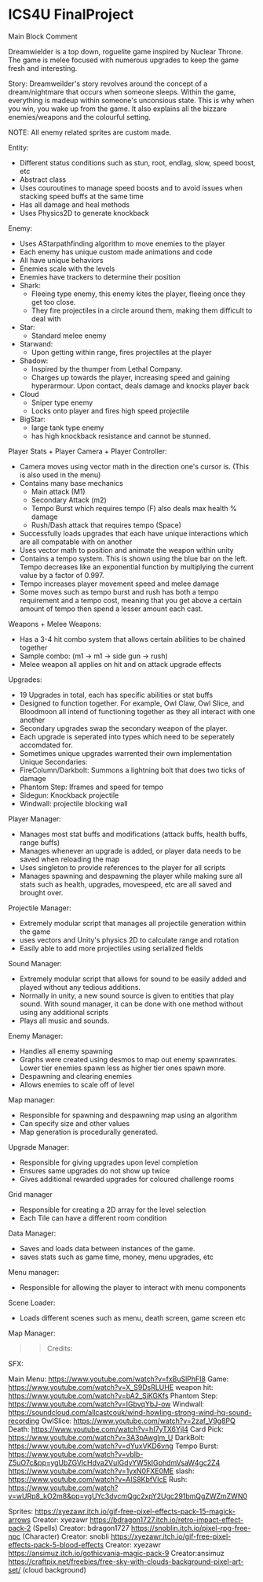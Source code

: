 # ICS4U FinalProject
Main Block Comment

Dreamwielder is a top down, roguelite game inspired by Nuclear Throne. The game is melee focused with numerous upgrades to keep the game fresh and interesting.

Story:
Dreamweilder's story revolves around the concept of a dream/nightmare that occurs when someone sleeps. Within the game, everything is madeup within someone's unconsious state. 
This is why when you win, you wake up from the game. It also explains all the bizzare enemies/weapons and the colourful setting.

NOTE: All enemy related sprites are custom made.

Entity:

- Different status conditions such as stun, root, endlag, slow, speed boost, etc
- Abstract class
- Uses couroutines to manage speed boosts and to avoid issues when stacking speed buffs at the same time
- Has all damage and heal methods
- Uses Physics2D to generate knockback

Enemy:
- Uses AStarpathfinding algorithm to move enemies to the player
- Each enemy has unique custom made animations and code
- All have unique behaviors
- Enemies scale with the levels
- Enemies have trackers to determine their position
- Shark:
	- Fleeing type enemy, this enemy kites the player, fleeing once they get too close.
	- They fire projectiles in a circle around them, making them difficult to deal with
- Star: 
	- Standard melee enemy
- Starwand:
	- Upon getting within range, fires projectiles at the player
- Shadow:
	- Inspired by the thumper from Lethal Company. 
	- Charges up towards the player, increasing speed and gaining hyperarmour. Upon contact, deals damage and knocks player back
- Cloud
	- Sniper type enemy
	- Locks onto player and fires high speed projectile
- BigStar:
	- large tank type enemy
	- has high knockback resistance and cannot be stunned.



Player Stats + Player Camera + Player Controller:
- Camera moves using vector math in the direction one's cursor is. (This is also used in the menu)
- Contains many base mechanics
	- Main attack (M1)
	- Secondary Attack (m2)
	- Tempo Burst which requires tempo (F) also deals max health % damage
	- Rush/Dash attack that requires tempo (Space)
- Successfully loads upgrades that each have unique interactions which are all compatable with on another
- Uses vector math to position and animate the weapon within unity
- Contains a tempo system. This is shown using the blue bar on the left. Tempo decreases like an exponential function by multiplying the current value by a factor of 0.997.
- Tempo increases player movement speed and melee damage
- Some moves such as tempo burst and rush has both a tempo requirement and a tempo cost, meaning that you get above a certain amount of tempo then spend a lesser amount each cast.

Weapons + Melee Weapons:
- Has a 3-4 hit combo system that allows certain abilities to be chained together
- Sample combo: (m1 -> m1 -> side gun -> rush)
- Melee weapon all applies on hit and on attack upgrade effects


Upgrades:
- 19 Upgrades in total, each has specific abilities or stat buffs
- Designed to function together. For example, Owl Claw, Owl Slice, and Bloodmoon all intend of functioning together as they all interact with one another
- Secondary upgrades swap the secondary weapon of the player.
- Each upgrade is seperated into types which need to be seperately accomdated for.
- Sometimes unique upgrades warrented their own implementation  
Unique Secondaries:
- FireColumn/Darkbolt: Summons a lightning bolt that does two ticks of damage
- Phantom Step: Iframes and speed for tempo
- Sidegun: Knockback projectile
- Windwall: projectile blocking wall



Player Manager:
- Manages most stat buffs and modifications (attack buffs, health buffs, range buffs)
- Manages whenever an upgrade is added, or player data needs to be saved when reloading the map
- Uses singleton to provide references to the player for all scripts
- Manages spawning and despawning the player while making sure all stats such as health, upgrades, movespeed, etc are all saved and brought over.

Projectile Manager:
- Extremely modular script that manages all projectile generation within the game
- uses vectors and Unity's physics 2D to calculate range and rotation
- Easily able to add more projectiles using serialized fields

Sound Manager:
- Extremely modular script that allows for sound to be easily added and played without any tedious additions.
- Normally in unity, a new sound source is given to entities that play sound. With sound manager, it can be done with one method without using any additional scripts
- Plays all music and sounds.

Enemy Manager:
- Handles all enemy spawning
- Graphs were created using desmos to map out enemy spawnrates. Lower tier enemies spawn less as higher tier ones spawn more.
- Despawning and clearing enemies
- Allows enemies to scale off of level

Map manager: 
- Responsible for spawning and despawning map using an algorithm
- Can specify size and other values
- Map generation is procedurally generated.

Upgrade Manager:
- Responsible for giving upgrades upon level completion
- Ensures same upgrades do not show up twice
- Gives additional rewarded upgrades for coloured challenge rooms

Grid manager
- Responsible for creating a 2D array for the level selection
- Each Tile can have a different room condition

Data Manager:
- Saves and loads data between instances of the game. 
- saves stats such as game time, money, menu upgrades, etc

Menu manager: 
- Responsible for allowing the player to interact with menu components

Scene Loader:
- Loads different scenes such as menu, death screen, game screen etc



Map Manager:

>>Credits:

SFX:

Main Menu: https://www.youtube.com/watch?v=fxBuSlPhFI8
Game: https://www.youtube.com/watch?v=X_S9DsRLUHE
weapon hit: https://www.youtube.com/watch?v=bA2_SiKGKfs
Phantom Step: https://www.youtube.com/watch?v=IGbvqYbJ-ow
Windwall: https://soundcloud.com/allcastcouk/wind-howling-strong-wind-hq-sound-recording
OwlSlice: https://www.youtube.com/watch?v=2zaf_V9g8PQ
Death: https://www.youtube.com/watch?v=hI7yTX6Yjl4
Card Pick: https://www.youtube.com/watch?v=3A3pAwglm_U
DarkBolt: https://www.youtube.com/watch?v=dYuxVKD6vng
Tempo Burst: https://www.youtube.com/watch?v=vbIb-Z5uO7c&pp=ygUbZGVlcHdva2VuIGdyYW5kIGphdmVsaW4gc2Z4
https://www.youtube.com/watch?v=1yxN0FXE0ME
slash: https://www.youtube.com/watch?v=AIS8KbfVIcE
Rush: https://www.youtube.com/watch?v=wURp8_kO2m8&pp=ygUYc3dvcmQgc2xpY2Ugc291bmQgZWZmZWN0

Sprites:
https://xyezawr.itch.io/gif-free-pixel-effects-pack-15-magick-arrows Creator: xyezawr
https://bdragon1727.itch.io/retro-impact-effect-pack-2 (Spells) Creator: bdragon1727
https://snoblin.itch.io/pixel-rpg-free-npc (Character) Creator: snobli
https://xyezawr.itch.io/gif-free-pixel-effects-pack-5-blood-effects Creator: xyezawr
https://ansimuz.itch.io/gothicvania-magic-pack-9 Creator:ansimuz
https://craftpix.net/freebies/free-sky-with-clouds-background-pixel-art-set/ (cloud background)


